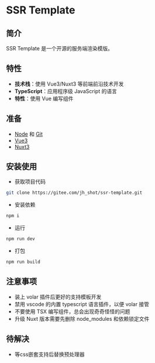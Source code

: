 # SSR Template

## 简介

SSR Template 是一个开源的服务端渲染模版。

## 特性

- **技术栈**：使用 Vue3/Nuxt3 等前端前沿技术开发
- **TypeScript**：应用程序级 JavaScript 的语言
- **特性**：使用 Vue 编写组件

## 准备

- [Node](http://nodejs.org/) 和 [Git](https://git-scm.com/)
- [Vue3](https://v3.cn.vuejs.org/guide/introduction.html)
- [Nuxt3](https://v3.nuxtjs.org/guide/concepts/introduction)

## 安装使用

- 获取项目代码

```bash
git clone https://gitee.com/jh_shot/ssr-template.git
```

- 安装依赖

```bash
npm i
```

- 运行

```bash
npm run dev
```

- 打包

```bash
npm run build
```

## 注意事项

- 装上 volar 插件后更好的支持模板开发
- 禁用 vscode 的内置 typescript 语言插件，以便 volar 接管
- 不要使用 TSX 编写组件，总会出现奇奇怪怪的问题
- 升级 Nuxt 版本需要先删除 node_modules 和依赖锁定文件

## 待解决

- 等css嵌套支持后替换预处理器

